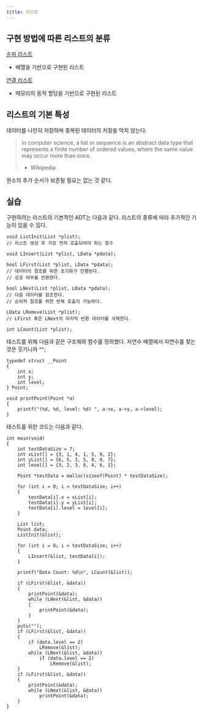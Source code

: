 ```yaml
---
title: 리스트
---
```


## 구현 방법에 따른 리스트의 분류

[순차 리스트](array-list)

- 배열을 기반으로 구현된 리스트

[연결 리스트](linked-list)

- 메모리의 동적 할당을 기반으로 구현된 리스트

## 리스트의 기본 특성

데이터를 나란히 저장하며 중복된 데이터의 저장을 막지 않는다. 

> In computer science, a list or sequence is an abstract data type that represents a finite number of ordered values, where the same value may occur more than once.
> - Wikipedia

원소의 추가 순서가 보존될 필요는 없는 것 같다. 

## 실습

구현하려는 리스트의 기본적인 ADT는 다음과 같다. 리스트의 종류에 따라 추가적인 기능이 있을 수 있다. 

``` {class="language-c"}
void ListInit(List *plist);
// 리스트 생성 후 가장 먼저 호출되어야 하는 함수

void LInsert(List *plist, LData *pdata);

bool LFirst(List *plist, LData *pdata);
// 데이터의 참조를 위한 초기화가 진행된다.
// 성공 여부를 반환한다.

bool LNext(List *plist, LData *pdata);
// 다음 데이터를 참조한다. 
// 순차적 참조를 위한 반복 호출이 가능하다.

LData LRemove(List *plist);
// LFirst 혹은 LNext의 마지막 반환 데이터를 삭제한다. 

int LCount(List *plist);
```

테스트를 위해 다음과 같은 구조체와 함수를 정의했다. 자연수 배열에서 자연수를 찾는 것은 웃기니까 ^^;

``` {class="language-c"}
typedef struct __Point
{
    int x;
    int y;
    int level;
} Point;

void printPoint(Point *a)
{
    printf("(%d, %d, level: %d) ", a->x, a->y, a->level);
}
```

테스트를 위한 코드는 다음과 같다. 

``` {class="language-c"}
int main(void)
{
    int testDataSize = 7;
    int xList[] = {3, 1, 4, 1, 5, 9, 2};
    int yList[] = {6, 5, 3, 5, 8, 9, 7};
    int level[] = {3, 2, 3, 8, 4, 6, 2};

    Point *testData = malloc(sizeof(Point) * testDataSize);

    for (int i = 0; i < testDataSize; i++)
    {
        testData[i].x = xList[i];
        testData[i].y = yList[i];
        testData[i].level = level[i];
    }

    List list;
    Point data;
    ListInit(&list);

    for (int i = 0; i < testDataSize; i++)
    {
        LInsert(&list, testData[i]);
    }

    printf("Data Count: %d\n", LCount(&list));

    if (LFirst(&list, &data))
    {
        printPoint(&data);
        while (LNext(&list, &data))
        {
            printPoint(&data);
        }
    }
    puts("");
    if (LFirst(&list, &data))
    {
        if (data.level == 2)
            LRemove(&list);
        while (LNext(&list, &data))
            if (data.level == 2)
                LRemove(&list);
    }
    if (LFirst(&list, &data))
    {
        printPoint(&data);
        while (LNext(&list, &data))
            printPoint(&data);
    }
}
```